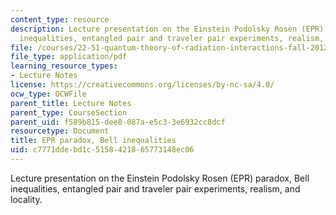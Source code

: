 ```yaml
---
content_type: resource
description: Lecture presentation on the Einstein Podolsky Rosen (EPR) paradox, Bell
  inequalities, entangled pair and traveler pair experiments, realism, and locality.
file: /courses/22-51-quantum-theory-of-radiation-interactions-fall-2012/c7771ddebd1c5158421865773148ec06_MIT22_51F12_epr_bell.pdf
file_type: application/pdf
learning_resource_types:
- Lecture Notes
license: https://creativecommons.org/licenses/by-nc-sa/4.0/
ocw_type: OCWFile
parent_title: Lecture Notes
parent_type: CourseSection
parent_uid: f589b815-dee8-087a-e5c3-3e6932cc8dcf
resourcetype: Document
title: EPR paradox, Bell inequalities
uid: c7771dde-bd1c-5158-4218-65773148ec06
---
```

Lecture presentation on the Einstein Podolsky Rosen (EPR) paradox, Bell inequalities, entangled pair and traveler pair experiments, realism, and locality.